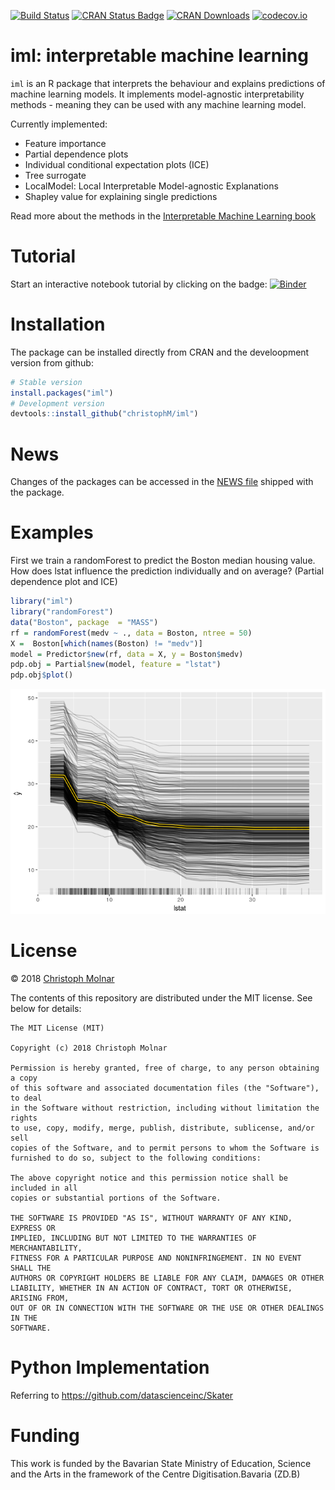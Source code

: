 
[![Build Status](https://travis-ci.org/christophM/iml.svg?branch=master)](https://travis-ci.org/christophM/iml) [![CRAN Status Badge](http://www.r-pkg.org/badges/version/iml)](https://CRAN.R-project.org/package=iml) [![CRAN Downloads](http://cranlogs.r-pkg.org/badges/grand-total/iml)](https://cran.rstudio.com/web/packages/iml/index.html) [![codecov.io](https://codecov.io/github/christophM/iml/coverage.svg?branch=master)](https://codecov.io/github/christophM/iml?branch=master)

iml: interpretable machine learning
===================================

`iml` is an R package that interprets the behaviour and explains predictions of machine learning models. It implements model-agnostic interpretability methods - meaning they can be used with any machine learning model.

Currently implemented:

-   Feature importance
-   Partial dependence plots
-   Individual conditional expectation plots (ICE)
-   Tree surrogate
-   LocalModel: Local Interpretable Model-agnostic Explanations
-   Shapley value for explaining single predictions

Read more about the methods in the [Interpretable Machine Learning book](https://christophm.github.io/interpretable-ml-book/agnostic.html)

Tutorial
========

Start an interactive notebook tutorial by clicking on the badge: [![Binder](http://mybinder.org/badge.svg)](http://beta.mybinder.org/v2/gh/christophM/iml/master?filepath=./notebooks/tutorial-intro.ipynb)

Installation
============

The package can be installed directly from CRAN and the develoopment version from github:

``` r
# Stable version
install.packages("iml")
# Development version
devtools::install_github("christophM/iml")
```

News
====

Changes of the packages can be accessed in the [NEWS file](https://github.com/christophM/iml/blob/master/NEWS.md) shipped with the package.

Examples
========

First we train a randomForest to predict the Boston median housing value. How does lstat influence the prediction individually and on average? (Partial dependence plot and ICE)

``` r
library("iml")
library("randomForest")
data("Boston", package  = "MASS")
rf = randomForest(medv ~ ., data = Boston, ntree = 50)
X =  Boston[which(names(Boston) != "medv")]
model = Predictor$new(rf, data = X, y = Boston$medv)
pdp.obj = Partial$new(model, feature = "lstat")
pdp.obj$plot()
```

![](README_files/figure-markdown_github/unnamed-chunk-2-1.png)

License
=======

© 2018 [Christoph Molnar](https://christophm.github.io/)

The contents of this repository are distributed under the MIT license. See below for details:

    The MIT License (MIT)

    Copyright (c) 2018 Christoph Molnar

    Permission is hereby granted, free of charge, to any person obtaining a copy
    of this software and associated documentation files (the "Software"), to deal
    in the Software without restriction, including without limitation the rights
    to use, copy, modify, merge, publish, distribute, sublicense, and/or sell
    copies of the Software, and to permit persons to whom the Software is
    furnished to do so, subject to the following conditions:

    The above copyright notice and this permission notice shall be included in all
    copies or substantial portions of the Software.

    THE SOFTWARE IS PROVIDED "AS IS", WITHOUT WARRANTY OF ANY KIND, EXPRESS OR
    IMPLIED, INCLUDING BUT NOT LIMITED TO THE WARRANTIES OF MERCHANTABILITY,
    FITNESS FOR A PARTICULAR PURPOSE AND NONINFRINGEMENT. IN NO EVENT SHALL THE
    AUTHORS OR COPYRIGHT HOLDERS BE LIABLE FOR ANY CLAIM, DAMAGES OR OTHER
    LIABILITY, WHETHER IN AN ACTION OF CONTRACT, TORT OR OTHERWISE, ARISING FROM,
    OUT OF OR IN CONNECTION WITH THE SOFTWARE OR THE USE OR OTHER DEALINGS IN THE
    SOFTWARE.

Python Implementation
=====================

Referring to <https://github.com/datascienceinc/Skater>

Funding
=======

This work is funded by the Bavarian State Ministry of Education, Science and the Arts in the framework of the Centre Digitisation.Bavaria (ZD.B)
